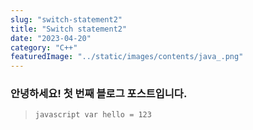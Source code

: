 ```yaml
---
slug: "switch-statement2"
title: "Switch statement2"
date: "2023-04-20"
category: "C++"
featuredImage: "../static/images/contents/java_.png"
---
```


### 안녕하세요! 첫 번째 블로그 포스트입니다.


> `javascript
> var hello = 123
> `